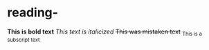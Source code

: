 # reading-
**This is bold text**
*This text is italicized*
	~~This was mistaken text~~
  <sub>This is a subscript text</sub>
